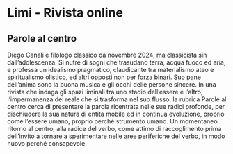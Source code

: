 # Limi - Rivista online

## Parole al centro

Diego Canali è filologo classico da novembre 2024, ma classicista sin dall’adolescenza. Si nutre di sogni che trasudano terra, acqua fuoco ed aria, e professa un idealismo pragmatico, claudicante tra materialismo ateo e spiritualismo olistico, ed altri opposti non per forza binari. Suo  pane dell’anima sono la buona musica e gli occhi delle persone sincere.
In una rivista che indaga gli spazi liminali tra uno stadio dell’essere e l’altro, l’impermanenza del reale che si trasforma nel suo flusso, la rubrica Parole al centro cerca di presentare la parola ricentrata nelle sue radici profonde, per dischiudere la sua natura di entità mobile ed in continua evoluzione, proprio come l’essere umano, proprio perché strumento umano. Un momentaneo ritorno al centro, alla radice del verbo, come attimo di raccoglimento prima dell’invito a tornare a sperimentare nelle aree periferiche del verbo, in modo nuovo perché consapevole.

